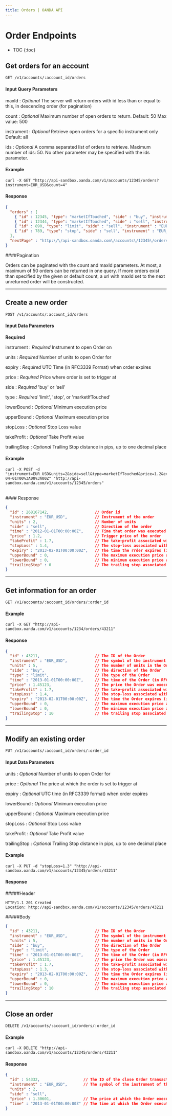 ```yaml
---
title: Orders | OANDA API
---
```


# Order Endpoints

* TOC
{:toc}


## Get orders for an account

    GET /v1/accounts/:account_id/orders

#### Input Query Parameters

maxId
: _Optional_ The server will return orders with id less than or equal to this, in descending order (for pagination)

count
: _Optional_ Maximum number of open orders to return. Default: 50 Max value: 500

instrument
: _Optional_ Retrieve open orders for a specific instrument only Default: all

ids
: _Optional_ A comma separated list of orders to retrieve. Maximum number of ids: 50. No other parameter may be specified with the ids parameter.

#### Example
    curl -X GET "http://api-sandbox.oanda.com/v1/accounts/12345/orders?instrument=EUR_USD&count=4"

#### Response

~~~json
{
  "orders" : [
    { "id" : 12345, "type": "marketIfTouched", "side" : "buy", "instrument" : "EUR_USD", "units" : 100, "time" : "2013-01-09T22:02:46Z", "price" : 1.5, "stopLoss" : 1.2, "takeProfit" : 1.7, "expiry" : "2013-04-09T22:02:46Z", "upperBound" : 2.0, "lowerBound" : 1.0, "trailingStop" : 10, "ocaGroupId" : 0},
    { "id" : 12344, "type": "marketIfTouched", "side" : "sell", "instrument" : "EUR_USD", "units" : 100, "time" : "2013-01-09T22:02:46Z", "price" : 1.5, "stopLoss" : 1.2, "takeProfit" : 1.7, "expiry" : "2013-04-09T22:02:46Z", "upperBound" : 2.0, "lowerBound" : 1.0, "trailingStop" : 10, "ocaGroupId" : 1},
    { "id" : 890, "type": "limit", "side" : "sell", "instrument" : "EUR_USD", "units" : 100, "time" : "2013-01-09T22:02:46Z", "price" : 1.5, "stopLoss" : 1.2, "takeProfit" : 1.7, "expiry" : "2013-04-09T22:02:46Z", "upperBound" : 2.0, "lowerBound" : 1.0, "trailingStop" : 10, "ocaGroupId" : 1},
    { "id" : 789, "type": "stop", "side" : "sell", "instrument" : "EUR_USD", "units" : 100, "time" : "2013-01-09T22:02:46Z", "price" : 1.5, "stopLoss" : 1.2, "takeProfit" : 1.7, "expiry" : "2013-04-09T22:02:46Z", "upperBound" : 2.0, "lowerBound" : 1.0, "trailingStop" : 10, "ocaGroupId" : 1}
  ],
  "nextPage" : "http:\/\/api-sandbox.oanda.com\/accounts\/12345\/orders?count=4&maxId=788"
}
~~~

####Pagination

Orders can be paginated with the count and maxId parameters.
At most, a maximum of 50 orders can be returned in one query. 
If more orders exist than specified by the given or default count, a url with maxId set to the next unreturned order will be constructed.

----

## Create a new order

    POST /v1/accounts/:account_id/orders


#### Input Data Parameters
**Required**

instrument
: _Required_ Instrument to open Order on

units
: _Required_ Number of units to open Order for

expiry
: _Required_ UTC Time (in RFC3339 Format) when order expires

price
: _Required_ Price where order is set to trigger at

side
: _Required_ 'buy' or 'sell'

type
: _Required_ 'limit', 'stop', or 'marketIfTouched'

<!--* **type**: entry (default), or limit (More about order types) -->
lowerBound
: _Optional_ Minimum execution price

upperBound
: _Optional_ Maximum execution price

stopLoss
: _Optional_ Stop Loss value

takeProfit
: _Optional_ Take Profit value

trailingStop
: _Optional_ Trailing Stop distance in pips, up to one decimal place

#### Example
    curl -X POST -d "instrument=EUR_USD&units=2&side=sell&type=marketIfTouched&price=1.2&expiry=2013-04-01T00%3A00%3A00Z" "http://api-sandbox.oanda.com/v1/accounts/12345/orders"
<br>
#### Response

~~~json
{
  "id" : 268167142,                    // Order id
  "instrument" : "EUR_USD",            // Instrument of the order
  "units" : 2,                         // Number of units
  "side" : "sell",                     // Direction of the order
  "time" : "2012-01-01T00:00:00Z",     // Time that order was executed
  "price" : 1.2,                       // Trigger price of the order
  "takeProfit" : 1.7,                  // The take-profit associated with the Order, if any
  "stopLoss" : 1.4,                    // The stop-loss associated with the Order, if any
  "expiry" : "2013-02-01T00:00:00Z",   // The time the rrder expires (in RFC3339 format)
  "upperBound" : 0,                    // The maximum execution price associated with the order, if any
  "lowerBound" : 0,                    // The minimum execution price associated with the order, if any
  "trailingStop" : 0                   // The trailing stop associated with the rrder, if any
}
~~~

----

## Get information for an order

    GET /v1/accounts/:account_id/orders/:order_id

#### Example
    curl -X GET "http://api-sandbox.oanda.com/v1/accounts/1234/orders/43211"

#### Response

~~~json
{
  "id" : 43211,                        // The ID of the Order
  "instrument" : "EUR_USD",            // The symbol of the instrument of the Order
  "units" : 5,                         // The number of units in the Order
  "side" : "buy",                      // The direction of the Order
  "type" : "limit",                    // The type of the Order 
  "time" : "2013-01-01T00:00:00Z",     // The time of the Order (in RFC3339 format)
  "price" : 1.45123,                   // The price the Order was executed at
  "takeProfit" : 1.7,                  // The take-profit associated with the Order, if any
  "stopLoss" : 1.4,                    // The stop-loss associated with the Order, if any
  "expiry" : "2013-02-01T00:00:00Z",   // The time the Order expires (in RFC3339 format)
  "upperBound" : 0,                    // The maximum execution price associated with the order, if any
  "lowerBound" : 0,                    // The minimum execution price associated with the order, if any
  "trailingStop" : 10                  // The trailing stop associated with the Order, if any
}
~~~

----

## Modify an existing order

    PUT /v1/accounts/:account_id/orders/:order_id

#### Input Data Parameters

units
: _Optional_ Number of units to open Order for 

price
: _Optional_ The price at which the order is set to trigger at

expiry
: _Optional_ UTC time (in RFC3339 format) when order expires

lowerBound
: _Optional_ Minimum execution price

upperBound
: _Optional_ Maximum execution price

stopLoss
: _Optional_ Stop Loss value

takeProfit
: _Optional_ Take Profit value

trailingStop
: _Optional_ Trailing Stop distance in pips, up to one decimal place

#### Example
    curl -X PUT -d "stopLoss=1.3" "http://api-sandbox.oanda.com/v1/accounts/12345/orders/43211"

#### Response

#####Header

~~~header
HTTP/1.1 201 Created
Location: http://api-sandbox.oanda.com/v1/accounts/12345/orders/43211
~~~

#####Body

~~~json
{
  "id" : 43211,                        // The ID of the Order
  "instrument" : "EUR_USD",            // The symbol of the instrument of the Order
  "units" : 5,                         // The number of units in the Order
  "side" : "buy",                      // The direction of the Order
  "type" : "limit",                    // The type of the Order 
  "time" : "2013-01-01T00:00:00Z",     // The time of the Order (in RFC3339 format)
  "price" : 1.45123,                   // The price the Order was executed at
  "takeProfit" : 1.7,                  // The take-profit associated with the Order, if any
  "stopLoss" : 1.3,                    // The stop-loss associated with the Order, if any
  "expiry" : "2013-02-01T00:00:00Z",   // The time the Order expires (in RFC3339 format)
  "upperBound" : 0,                    // The maximum execution price associated with the order, if any
  "lowerBound" : 0,                    // The minimum execution price associated with the order, if any
  "trailingStop" : 10                  // The trailing stop associated with the Order, if any
}
~~~

----

## Close an order

    DELETE /v1/accounts/:account_id/orders/:order_id

#### Example
    curl -X DELETE "http://api-sandbox.oanda.com/v1/accounts/12345/orders/43211"

#### Response

~~~json
{
  "id" : 54332,                   // The ID of the close Order transaction
  "instrument" : "EUR_USD",       // The symbol of the instrument of the Order
  "units" : 2,
  "side" : "sell",
  "price" : 1.30601,              // The price at which the Order executed
  "time" : "2013-01-01T00:00:00Z" // The time at which the Order executed
}
~~~

